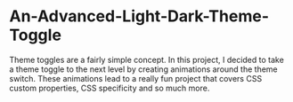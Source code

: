 # An-Advanced-Light-Dark-Theme-Toggle
Theme toggles are a fairly simple concept. In this project, I decided to take a theme toggle to the next level by creating animations around the theme switch. These animations lead to a really fun project that covers CSS custom properties, CSS specificity and so much more.
